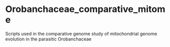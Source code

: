 # Orobanchaceae_comparative_mitome
Scripts used in the comparative genome study of mitochondrial genome evolution in the parasitic Orobanchaceae
